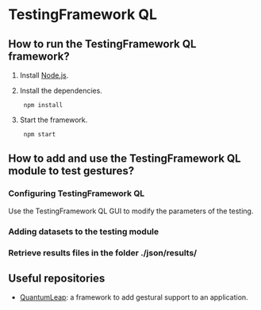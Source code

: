 # TestingFramework QL
## How to run the TestingFramework QL framework?
1. Install [Node.js](https://nodejs.org/en/download/).
2. Install the dependencies.

        npm install
    
3. Start the framework.

        npm start


## How to add and use the TestingFramework QL module to test gestures?
### Configuring TestingFramework QL
Use the TestingFramework QL GUI to modify the parameters of the testing. 

### Adding datasets to the testing module

### Retrieve results files in the folder ./json/results/
    
## Useful repositories
* [QuantumLeap](https://github.com/sluyters/QuantumLeap): a framework to add gestural support to an application.
